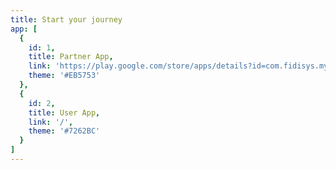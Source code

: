 ```yaml
---
title: Start your journey
app: [
  {
    id: 1,
    title: Partner App,
    link: 'https://play.google.com/store/apps/details?id=com.fidisys.mytownbusiness.my_town_business&hl=en',
    theme: '#EB5753'
  },
  {
    id: 2,
    title: User App,
    link: '/',
    theme: '#7262BC'
  }
]
---
```

